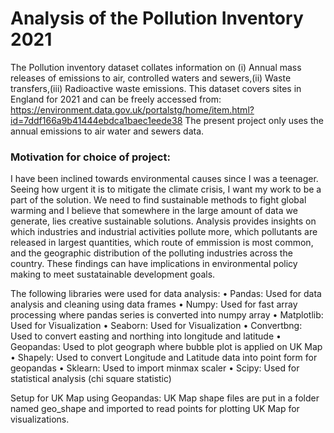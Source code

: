 # Analysis of the Pollution Inventory 2021

The Pollution inventory dataset collates information on (i) Annual mass releases of emissions to air, 
controlled waters and sewers,(ii) Waste transfers,(iii) Radioactive waste emissions. This dataset covers sites in England for 2021 and can be freely accessed from:
https://environment.data.gov.uk/portalstg/home/item.html?id=7ddf166a9b41444ebdca1baec1eede38 
The present project only uses the annual emissions to air water and sewers data.

### Motivation for choice of project:
I have been inclined towards environmental causes since I was a teenager. Seeing how urgent it is to mitigate the climate crisis, I want my work to be a part of the solution. We need to find sustainable methods to fight global warming and I believe that somewhere in the large amount of data we generate, lies creative sustainable solutions.
Analysis provides insights on which industries and industrial activities pollute more, which pollutants are released in largest quantities, which route of emmission is most common, and the geographic distribution of the polluting industries across the country. These findings can have implications in environmental policy making to meet sustatainable development goals.

The following libraries were used for data analysis:
•	Pandas: Used for data analysis and cleaning using data frames
•	Numpy: Used for fast array processing where pandas series is converted into numpy array
•	Matplotlib: Used for Visualization
•	Seaborn: Used for Visualization
•	Convertbng: Used to convert easting and northing into longitude and latitude
•	Geopandas: Used to plot geograph where bubble plot is applied on UK Map
•	Shapely: Used to convert Longitude and Latitude data into point form for geopandas
•	Sklearn: Used to import minmax scaler
•	Scipy: Used for statistical analysis (chi square statistic)

Setup for UK Map using Geopandas:
UK Map shape files are put in a folder named geo_shape and imported to read points for plotting UK Map for visualizations.

